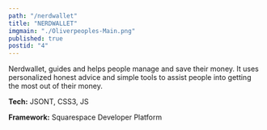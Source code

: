 ```yaml
---
path: "/nerdwallet"
title: "NERDWALLET"
imgmain: "./Oliverpeoples-Main.png"
published: true
postid: "4"
---
```


Nerdwallet, guides and helps people manage and save their money. It uses personalized honest advice and simple tools to assist people into getting the most out of their money.

**Tech:** JSONT, CSS3, JS

**Framework:** Squarespace Developer Platform
